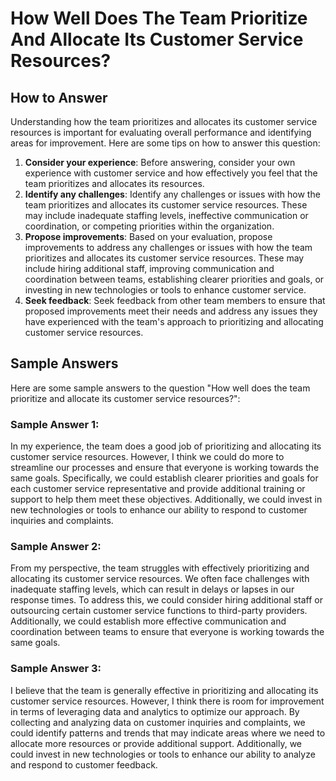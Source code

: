 How Well Does The Team Prioritize And Allocate Its Customer Service Resources?
=====================================================================================================

How to Answer
-------------

Understanding how the team prioritizes and allocates its customer service resources is important for evaluating overall performance and identifying areas for improvement. Here are some tips on how to answer this question:

1. **Consider your experience**: Before answering, consider your own experience with customer service and how effectively you feel that the team prioritizes and allocates its resources.
2. **Identify any challenges**: Identify any challenges or issues with how the team prioritizes and allocates its customer service resources. These may include inadequate staffing levels, ineffective communication or coordination, or competing priorities within the organization.
3. **Propose improvements**: Based on your evaluation, propose improvements to address any challenges or issues with how the team prioritizes and allocates its customer service resources. These may include hiring additional staff, improving communication and coordination between teams, establishing clearer priorities and goals, or investing in new technologies or tools to enhance customer service.
4. **Seek feedback**: Seek feedback from other team members to ensure that proposed improvements meet their needs and address any issues they have experienced with the team's approach to prioritizing and allocating customer service resources.

Sample Answers
--------------

Here are some sample answers to the question "How well does the team prioritize and allocate its customer service resources?":

### Sample Answer 1:

In my experience, the team does a good job of prioritizing and allocating its customer service resources. However, I think we could do more to streamline our processes and ensure that everyone is working towards the same goals. Specifically, we could establish clearer priorities and goals for each customer service representative and provide additional training or support to help them meet these objectives. Additionally, we could invest in new technologies or tools to enhance our ability to respond to customer inquiries and complaints.

### Sample Answer 2:

From my perspective, the team struggles with effectively prioritizing and allocating its customer service resources. We often face challenges with inadequate staffing levels, which can result in delays or lapses in our response times. To address this, we could consider hiring additional staff or outsourcing certain customer service functions to third-party providers. Additionally, we could establish more effective communication and coordination between teams to ensure that everyone is working towards the same goals.

### Sample Answer 3:

I believe that the team is generally effective in prioritizing and allocating its customer service resources. However, I think there is room for improvement in terms of leveraging data and analytics to optimize our approach. By collecting and analyzing data on customer inquiries and complaints, we could identify patterns and trends that may indicate areas where we need to allocate more resources or provide additional support. Additionally, we could invest in new technologies or tools to enhance our ability to analyze and respond to customer feedback.
